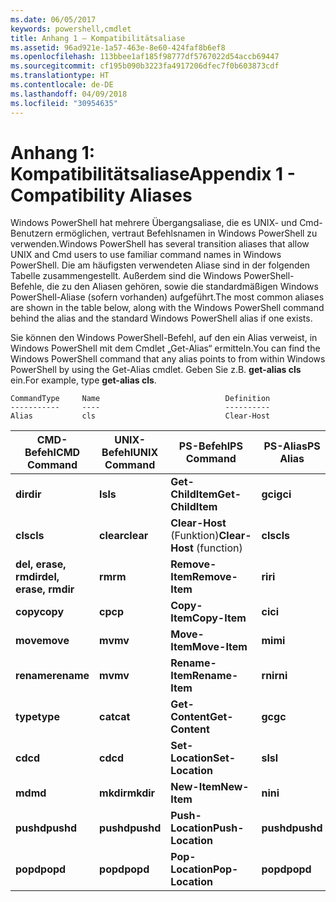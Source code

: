 ```yaml
---
ms.date: 06/05/2017
keywords: powershell,cmdlet
title: Anhang 1 – Kompatibilitätsaliase
ms.assetid: 96ad921e-1a57-463e-8e60-424faf8b6ef8
ms.openlocfilehash: 113bbee1af185f98777df5767022d54accb69447
ms.sourcegitcommit: cf195b090b3223fa4917206dfec7f0b603873cdf
ms.translationtype: HT
ms.contentlocale: de-DE
ms.lasthandoff: 04/09/2018
ms.locfileid: "30954635"
---
```

# <a name="appendix-1---compatibility-aliases"></a><span data-ttu-id="3d817-103">Anhang 1: Kompatibilitätsaliase</span><span class="sxs-lookup"><span data-stu-id="3d817-103">Appendix 1 - Compatibility Aliases</span></span>

<span data-ttu-id="3d817-104">Windows PowerShell hat mehrere Übergangsaliase, die es UNIX- und Cmd-Benutzern ermöglichen, vertraut Befehlsnamen in Windows PowerShell zu verwenden.</span><span class="sxs-lookup"><span data-stu-id="3d817-104">Windows PowerShell has several transition aliases that allow UNIX and Cmd users to use familiar command names in Windows PowerShell.</span></span> <span data-ttu-id="3d817-105">Die am häufigsten verwendeten Aliase sind in der folgenden Tabelle zusammengestellt. Außerdem sind die Windows PowerShell-Befehle, die zu den Aliasen gehören, sowie die standardmäßigen Windows PowerShell-Aliase (sofern vorhanden) aufgeführt.</span><span class="sxs-lookup"><span data-stu-id="3d817-105">The most common aliases are shown in the table below, along with the Windows PowerShell command behind the alias and the standard Windows PowerShell alias if one exists.</span></span>

<span data-ttu-id="3d817-106">Sie können den Windows PowerShell-Befehl, auf den ein Alias verweist, in Windows PowerShell mit dem Cmdlet „Get-Alias“ ermitteln.</span><span class="sxs-lookup"><span data-stu-id="3d817-106">You can find the Windows PowerShell command that any alias points to from within Windows PowerShell by using the Get-Alias cmdlet.</span></span> <span data-ttu-id="3d817-107">Geben Sie z.B. **get-alias cls** ein.</span><span class="sxs-lookup"><span data-stu-id="3d817-107">For example, type **get-alias cls**.</span></span>

```
CommandType     Name                            Definition
-----------     ----                            ----------
Alias           cls                             Clear-Host
```

|<span data-ttu-id="3d817-108">CMD-Befehl</span><span class="sxs-lookup"><span data-stu-id="3d817-108">CMD Command</span></span>|<span data-ttu-id="3d817-109">UNIX-Befehl</span><span class="sxs-lookup"><span data-stu-id="3d817-109">UNIX Command</span></span>|<span data-ttu-id="3d817-110">PS-Befehl</span><span class="sxs-lookup"><span data-stu-id="3d817-110">PS Command</span></span>|<span data-ttu-id="3d817-111">PS-Alias</span><span class="sxs-lookup"><span data-stu-id="3d817-111">PS Alias</span></span>|
|---------------|----------------|--------------|------------|
|<span data-ttu-id="3d817-112">**dir**</span><span class="sxs-lookup"><span data-stu-id="3d817-112">**dir**</span></span>|<span data-ttu-id="3d817-113">**ls**</span><span class="sxs-lookup"><span data-stu-id="3d817-113">**ls**</span></span>|<span data-ttu-id="3d817-114">**Get-ChildItem**</span><span class="sxs-lookup"><span data-stu-id="3d817-114">**Get-ChildItem**</span></span>|<span data-ttu-id="3d817-115">**gci**</span><span class="sxs-lookup"><span data-stu-id="3d817-115">**gci**</span></span>|
|<span data-ttu-id="3d817-116">**cls**</span><span class="sxs-lookup"><span data-stu-id="3d817-116">**cls**</span></span>|<span data-ttu-id="3d817-117">**clear**</span><span class="sxs-lookup"><span data-stu-id="3d817-117">**clear**</span></span>|<span data-ttu-id="3d817-118">**Clear-Host** (Funktion)</span><span class="sxs-lookup"><span data-stu-id="3d817-118">**Clear-Host** (function)</span></span>|<span data-ttu-id="3d817-119">**cls**</span><span class="sxs-lookup"><span data-stu-id="3d817-119">**cls**</span></span>|
|<span data-ttu-id="3d817-120">**del, erase, rmdir**</span><span class="sxs-lookup"><span data-stu-id="3d817-120">**del, erase, rmdir**</span></span>|<span data-ttu-id="3d817-121">**rm**</span><span class="sxs-lookup"><span data-stu-id="3d817-121">**rm**</span></span>|<span data-ttu-id="3d817-122">**Remove-Item**</span><span class="sxs-lookup"><span data-stu-id="3d817-122">**Remove-Item**</span></span>|<span data-ttu-id="3d817-123">**ri**</span><span class="sxs-lookup"><span data-stu-id="3d817-123">**ri**</span></span>|
|<span data-ttu-id="3d817-124">**copy**</span><span class="sxs-lookup"><span data-stu-id="3d817-124">**copy**</span></span>|<span data-ttu-id="3d817-125">**cp**</span><span class="sxs-lookup"><span data-stu-id="3d817-125">**cp**</span></span>|<span data-ttu-id="3d817-126">**Copy-Item**</span><span class="sxs-lookup"><span data-stu-id="3d817-126">**Copy-Item**</span></span>|<span data-ttu-id="3d817-127">**ci**</span><span class="sxs-lookup"><span data-stu-id="3d817-127">**ci**</span></span>|
|<span data-ttu-id="3d817-128">**move**</span><span class="sxs-lookup"><span data-stu-id="3d817-128">**move**</span></span>|<span data-ttu-id="3d817-129">**mv**</span><span class="sxs-lookup"><span data-stu-id="3d817-129">**mv**</span></span>|<span data-ttu-id="3d817-130">**Move-Item**</span><span class="sxs-lookup"><span data-stu-id="3d817-130">**Move-Item**</span></span>|<span data-ttu-id="3d817-131">**mi**</span><span class="sxs-lookup"><span data-stu-id="3d817-131">**mi**</span></span>|
|<span data-ttu-id="3d817-132">**rename**</span><span class="sxs-lookup"><span data-stu-id="3d817-132">**rename**</span></span>|<span data-ttu-id="3d817-133">**mv**</span><span class="sxs-lookup"><span data-stu-id="3d817-133">**mv**</span></span>|<span data-ttu-id="3d817-134">**Rename-Item**</span><span class="sxs-lookup"><span data-stu-id="3d817-134">**Rename-Item**</span></span>|<span data-ttu-id="3d817-135">**rni**</span><span class="sxs-lookup"><span data-stu-id="3d817-135">**rni**</span></span>|
|<span data-ttu-id="3d817-136">**type**</span><span class="sxs-lookup"><span data-stu-id="3d817-136">**type**</span></span>|<span data-ttu-id="3d817-137">**cat**</span><span class="sxs-lookup"><span data-stu-id="3d817-137">**cat**</span></span>|<span data-ttu-id="3d817-138">**Get-Content**</span><span class="sxs-lookup"><span data-stu-id="3d817-138">**Get-Content**</span></span>|<span data-ttu-id="3d817-139">**gc**</span><span class="sxs-lookup"><span data-stu-id="3d817-139">**gc**</span></span>|
|<span data-ttu-id="3d817-140">**cd**</span><span class="sxs-lookup"><span data-stu-id="3d817-140">**cd**</span></span>|<span data-ttu-id="3d817-141">**cd**</span><span class="sxs-lookup"><span data-stu-id="3d817-141">**cd**</span></span>|<span data-ttu-id="3d817-142">**Set-Location**</span><span class="sxs-lookup"><span data-stu-id="3d817-142">**Set-Location**</span></span>|<span data-ttu-id="3d817-143">**sl**</span><span class="sxs-lookup"><span data-stu-id="3d817-143">**sl**</span></span>|
|<span data-ttu-id="3d817-144">**md**</span><span class="sxs-lookup"><span data-stu-id="3d817-144">**md**</span></span>|<span data-ttu-id="3d817-145">**mkdir**</span><span class="sxs-lookup"><span data-stu-id="3d817-145">**mkdir**</span></span>|<span data-ttu-id="3d817-146">**New-Item**</span><span class="sxs-lookup"><span data-stu-id="3d817-146">**New-Item**</span></span>|<span data-ttu-id="3d817-147">**ni**</span><span class="sxs-lookup"><span data-stu-id="3d817-147">**ni**</span></span>|
|<span data-ttu-id="3d817-148">**pushd**</span><span class="sxs-lookup"><span data-stu-id="3d817-148">**pushd**</span></span>|<span data-ttu-id="3d817-149">**pushd**</span><span class="sxs-lookup"><span data-stu-id="3d817-149">**pushd**</span></span>|<span data-ttu-id="3d817-150">**Push-Location**</span><span class="sxs-lookup"><span data-stu-id="3d817-150">**Push-Location**</span></span>|<span data-ttu-id="3d817-151">**pushd**</span><span class="sxs-lookup"><span data-stu-id="3d817-151">**pushd**</span></span>|
|<span data-ttu-id="3d817-152">**popd**</span><span class="sxs-lookup"><span data-stu-id="3d817-152">**popd**</span></span>|<span data-ttu-id="3d817-153">**popd**</span><span class="sxs-lookup"><span data-stu-id="3d817-153">**popd**</span></span>|<span data-ttu-id="3d817-154">**Pop-Location**</span><span class="sxs-lookup"><span data-stu-id="3d817-154">**Pop-Location**</span></span>|<span data-ttu-id="3d817-155">**popd**</span><span class="sxs-lookup"><span data-stu-id="3d817-155">**popd**</span></span>|